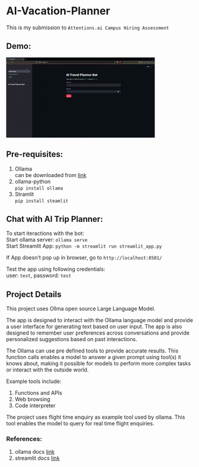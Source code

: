 # AI-Vacation-Planner
This is my submission to `Attentions.ai Campus Hiring Assessment`

## Demo:
![Demo video](demos/demo1.gif)

## Pre-requisites:
1. Ollama \
    can be downloaded from [link](https://ollama.com/)
1. ollama-python \
    `pip install ollama`
1. Stramlit \
    `pip install steamlit`

## Chat with AI Trip Planner:
To start iteractions with the bot: \
Start ollama server: `ollama serve` \
Start Streamlit App: `python -m streamlit run streamlit_app.py`

If App doesn't pop up in browser, go to `http://localhost:8501/`

Test the app using following credentials:\
user: `test`, password: `test`


## Project Details
This project uses Ollma open source Large Language Model. 

The app is designed to interact with the Ollama language model and provide a user interface for generating text based on user input. The app is also designed to remember user preferences across conversations and provide personalized suggestions based on past interactions.

The Ollama can use pre defined tools to provide accurate results. This function calls enables a model to answer a given prompt using tool(s) it knows about, making it possible for models to perform more complex tasks or interact with the outside world.

Example tools include:
1. Functions and APIs
1. Web browsing
1. Code interpreter

The project uses flight time enquiry as example tool used by ollama. This tool enables the model to query for real time flight enquiries.

### References:
1. ollama docs [link](https://github.com/ollama/ollama/blob/main/docs/api.md)
1. streamlit docs [link](https://docs.streamlit.io/)